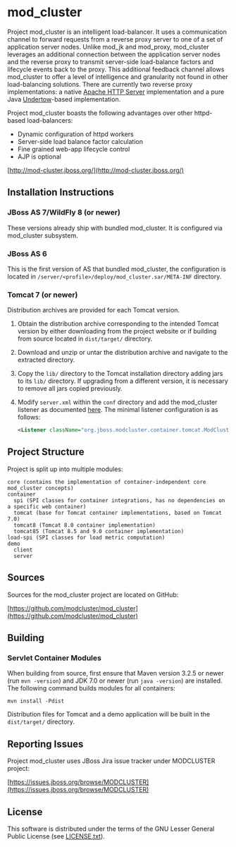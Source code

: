 mod_cluster
===========

Project mod_cluster is an intelligent load-balancer. It uses a communication channel to forward requests from a reverse
proxy server to one of a set of application server nodes. Unlike mod_jk and mod_proxy, mod_cluster leverages an
additional connection between the application server nodes and the reverse proxy to transmit server-side load-balance
factors and lifecycle events back to the proxy. This additional feedback channel allows mod_cluster to offer a level of
intelligence and granularity not found in other load-balancing solutions. There are currently two reverse proxy
implementations: a native [Apache HTTP Server](https://httpd.apache.org/) implementation and a pure Java 
[Undertow](http://undertow.io/)-based implementation.

Project mod_cluster boasts the following advantages over other httpd-based load-balancers:

* Dynamic configuration of httpd workers
* Server-side load balance factor calculation
* Fine grained web-app lifecycle control
* AJP is optional

[http://mod-cluster.jboss.org/](http://mod-cluster.jboss.org/)


Installation Instructions
-------------------------

### JBoss AS 7/WildFly 8 (or newer)

These versions already ship with bundled mod_cluster. It is configured via mod_cluster
subsystem.


### JBoss AS 6

This is the first version of AS that bundled mod_cluster, the configuration is located in
`/server/<profile>/deploy/mod_cluster.sar/META-INF` directory.


### Tomcat 7 (or newer)

Distribution archives are provided for each Tomcat version.

1. Obtain the distribution archive corresponding to the intended Tomcat version by either downloading from the project
   website or if building from source located in `dist/target/` directory.
2. Download and unzip or untar the distribution archive and navigate to the extracted directory.
3. Copy the `lib/` directory to the Tomcat installation directory adding jars to its `lib/` directory. If upgrading from
   a different version, it is necessary to remove all jars copied previously.
4. Modify `server.xml` within the `conf` directory and add the mod_cluster listener as documented
   [here](http://docs.jboss.org/mod_cluster/1.3.0/). The minimal listener configuration is as follows:
   
    ```xml
    <Listener className="org.jboss.modcluster.container.tomcat.ModClusterListener" connectorPort="8009"/>
    ```


Project Structure
-----------------

Project is split up into multiple modules:

```
core (contains the implementation of container-independent core mod_cluster concepts)
container
  spi (SPI classes for container integrations, has no dependencies on a specific web container)
  tomcat (base for Tomcat container implementations, based on Tomcat 7.0)
  tomcat8 (Tomcat 8.0 container implementation)
  tomcat85 (Tomcat 8.5 and 9.0 container implementation)
load-spi (SPI classes for load metric computation)
demo
  client
  server
```


Sources
-------

Sources for the mod_cluster project are located on GitHub:

[https://github.com/modcluster/mod_cluster](https://github.com/modcluster/mod_cluster)


Building
--------

### Servlet Container Modules

When building from source, first ensure that Maven version 3.2.5 or newer (run `mvn -version`) and JDK 7.0 or newer
(run `java -version`) are installed. The following command builds modules for all containers:

```
mvn install -Pdist
```

Distribution files for Tomcat and a demo application will be built in the `dist/target/` directory.


Reporting Issues
----------------

Project mod_cluster uses JBoss Jira issue tracker under MODCLUSTER project:

[https://issues.jboss.org/browse/MODCLUSTER](https://issues.jboss.org/browse/MODCLUSTER)


License
-------

This software is distributed under the terms of the GNU Lesser General Public License (see [LICENSE.txt](LICENSE.txt)).

